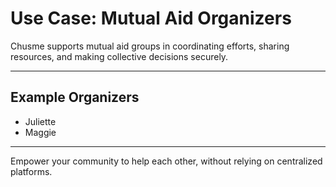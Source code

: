 # Use Case: Mutual Aid Organizers

Chusme supports mutual aid groups in coordinating efforts, sharing resources, and making collective decisions securely.

---

## Example Organizers
- Juliette
- Maggie

---

Empower your community to help each other, without relying on centralized platforms. 